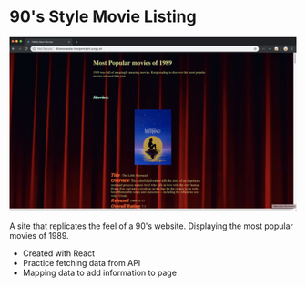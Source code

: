 # 90's Style Movie Listing

<img src="./public/movies.png" />

A site that replicates the feel of a 90's website. Displaying the most
popular movies of 1989.

- Created with React
- Practice fetching data from API
- Mapping data to add information to page
